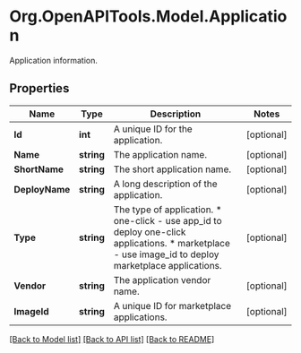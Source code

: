 # Org.OpenAPITools.Model.Application
Application information.

## Properties

Name | Type | Description | Notes
------------ | ------------- | ------------- | -------------
**Id** | **int** | A unique ID for the application. | [optional] 
**Name** | **string** | The application name. | [optional] 
**ShortName** | **string** | The short application name. | [optional] 
**DeployName** | **string** | A long description of the application. | [optional] 
**Type** | **string** | The type of application.  * one-click - use app_id to deploy one-click applications. * marketplace - use image_id to deploy marketplace applications. | [optional] 
**Vendor** | **string** | The application vendor name. | [optional] 
**ImageId** | **string** | A unique ID for marketplace applications. | [optional] 

[[Back to Model list]](../README.md#documentation-for-models) [[Back to API list]](../README.md#documentation-for-api-endpoints) [[Back to README]](../README.md)

